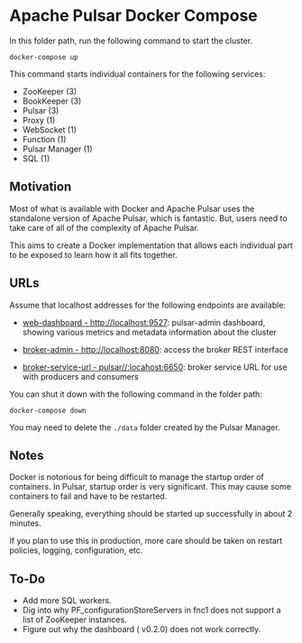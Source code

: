# Apache Pulsar Docker Compose

In this folder path, run the following command to start the cluster.

```
docker-compose up
```

This command starts individual containers for the following services:

-   ZooKeeper (3)
-   BookKeeper (3)
-   Pulsar (3)
-   Proxy (1)
-   WebSocket (1)
-   Function (1)
-   Pulsar Manager (1)
-   SQL (1)

## Motivation

Most of what is available with Docker and Apache Pulsar uses the standalone version of Apache Pulsar, which is fantastic. But, users need to take care of all of the complexity of Apache Pulsar.

This aims to create a Docker implementation that allows each individual part to be exposed to learn how it all fits together.

## URLs

Assume that localhost addresses for the following endpoints are available:

-   [web-dashboard - http://localhost:9527](http://localhost:9527): pulsar-admin dashboard, showing various metrics and metadata information about the cluster

-   [broker-admin - http://localhost:8080](http://localhost:8080): access the broker REST interface

-   [broker-service-url - pulsar//:locahost:6650](pulsar//:locahost:6650): broker service URL for use with producers and consumers

You can shut it down with the following command in the folder path:

```
docker-compose down
```

You may need to delete the `./data` folder created by the Pulsar Manager.

## Notes

Docker is notorious for being difficult to manage the startup order of containers. In Pulsar, startup order is very significant. This may cause some containers to fail and have to be restarted.

Generally speaking, everything should be started up successfully in about 2 minutes.

If you plan to use this in production, more care should be taken on restart policies, logging, configuration, etc.

## To-Do

-   Add more SQL workers.
-   Dig into why PF_configurationStoreServers in fnc1 does not support a list of ZooKeeper instances.
-   Figure out why the dashboard ( v0.2.0) does not work correctly.
